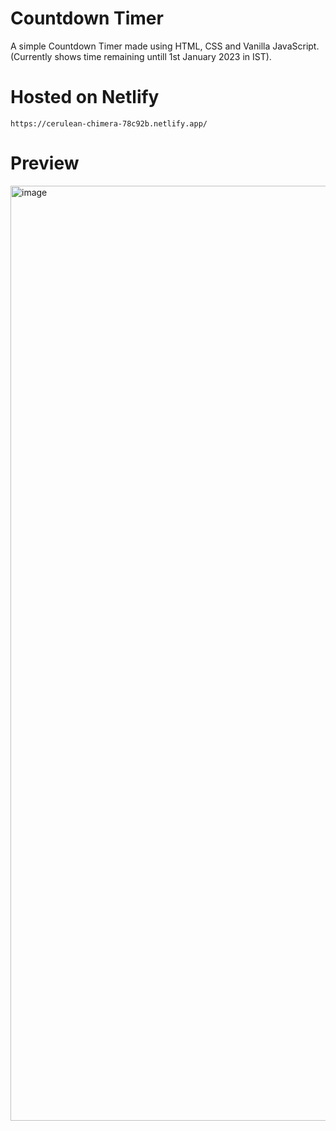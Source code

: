 # Countdown Timer
A simple Countdown Timer made using HTML, CSS and Vanilla JavaScript.
(Currently shows time remaining untill 1st January 2023 in IST).

# Hosted on Netlify
    https://cerulean-chimera-78c92b.netlify.app/

# Preview
<img width="1496" alt="image" src="https://user-images.githubusercontent.com/101712708/203578972-b3528f9d-50c3-4909-9ea2-6ea07ae0389b.png">


